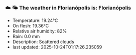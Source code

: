 ### ☁️ 🌤️  The weather in Florianópolis is: Florianópolis

- Temperature: 19.24°C
- On flesh: 19.36°C
- Relative air humidity: 82%
- Rain: 0.0 mm
- Description: Scattered clouds
- last updated: 2025-10-24T01:17:26.235059
